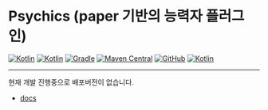 # Psychics (paper 기반의 능력자 플러그인)

[![Kotlin](https://img.shields.io/badge/java-16.0.2-ED8B00.svg?logo=java)](https://www.azul.com/)
[![Kotlin](https://img.shields.io/badge/kotlin-1.5.21-585DEF.svg?logo=kotlin)](http://kotlinlang.org)
[![Gradle](https://img.shields.io/badge/gradle-7.2-02303A.svg?logo=gradle)](https://gradle.org)
[![Maven Central](https://img.shields.io/maven-central/v/io.github.monun/psychics)](https://search.maven.org/artifact/io.github.monun/psychics)
[![GitHub](https://img.shields.io/github/license/monun/psychics)](https://www.gnu.org/licenses/gpl-3.0.html)
[![Kotlin](https://img.shields.io/badge/youtube-각별-red.svg?logo=youtube)](https://www.youtube.com/channel/UCDrAR1OWC2MD4s0JLetN0MA)

---

현재 개발 진행중으로 배포버전이 없습니다.

* [docs](https://monun.github.io/psychics/)